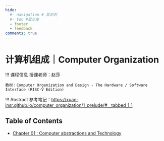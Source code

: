 ```yaml
---
hide:
  #- navigation # 显示右
  #- toc #显示左
  - footer
  - feedback
comments: true
---   
```


# 计算机组成｜Computer Organization

!!! 课程信息
	授课老师：赵莎
	
	教材：Computer Organization and Design - The Hardware / Software Interface (RISC-V Edition)

!!! Abstract
    参考笔记：https://xuan-insr.github.io/computer_organization/1_prelude/#__tabbed_1_1

## Table of Contents

- [Chapter 01 : Computer abstractions and Technology](Chapter%201/)